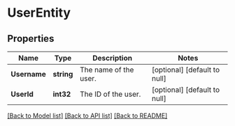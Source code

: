 # UserEntity

## Properties
Name | Type | Description | Notes
------------ | ------------- | ------------- | -------------
**Username** | **string** | The name of the user. | [optional] [default to null]
**UserId** | **int32** | The ID of the user. | [optional] [default to null]

[[Back to Model list]](../README.md#documentation-for-models) [[Back to API list]](../README.md#documentation-for-api-endpoints) [[Back to README]](../README.md)


